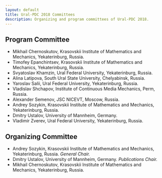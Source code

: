 ```yaml
---
layout: default
title: Ural-PDC 2018 Committees
description: Organizing and program committees of Ural-PDC 2018.
---
```


## Program Committee

* Mikhail Chernoskutov, Krasovskii Institute of Mathematics and Mechanics, Yekaterinburg, Russia.
* Timofey Epanchintsev, Krasovskii Institute of Mathematics and Mechanics, Yekaterinburg, Russia.
* Svyatoslav Khamzin, Ural Federal University, Yekaterinburg, Russia.
* Alina Latipova, South Ural State University, Chelyabinsk, Russia.
* Yaroslav Salii, Ural Federal University, Yekaterinburg, Russia.
* Vladislav Shchapov, Institute of Continuous Media Mechanics, Perm, Russia.
* Alexander Semenov, JSC NICEVT, Moscow, Russia.
* Andrey Sozykin, Krasovskii Institute of Mathematics and Mechanics, Yekaterinburg, Russia.
* Dmitry Ustalov, University of Mannheim, Germany.
* Vladimir Zverev, Ural Federal University, Yekaterinburg, Russia.

## Organizing Committee

* Andrey Sozykin, Krasovskii Institute of Mathematics and Mechanics, Yekaterinburg, Russia. *General Chair.* <!-- Генерал Стул -->
* Dmitry Ustalov, University of Mannheim, Germany. *Publications Chair.*
* Mikhail Chernoskutov, Krasovskii Institute of Mathematics and Mechanics, Yekaterinburg, Russia.
